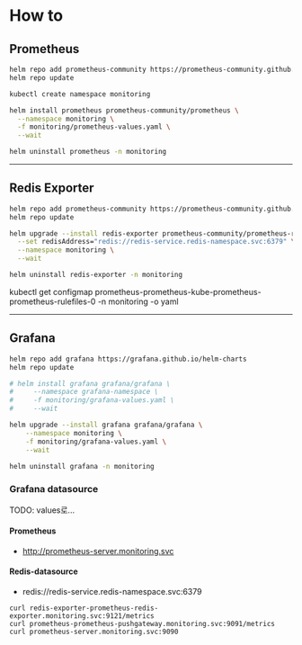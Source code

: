 # How to

## Prometheus
```sh
helm repo add prometheus-community https://prometheus-community.github.io/helm-charts
helm repo update

kubectl create namespace monitoring

helm install prometheus prometheus-community/prometheus \
  --namespace monitoring \
  -f monitoring/prometheus-values.yaml \
  --wait

helm uninstall prometheus -n monitoring
```

---
## Redis Exporter
```sh
helm repo add prometheus-community https://prometheus-community.github.io/helm-charts
helm repo update

helm upgrade --install redis-exporter prometheus-community/prometheus-redis-exporter \
  --set redisAddress="redis://redis-service.redis-namespace.svc:6379" \
  --namespace monitoring \
  --wait

helm uninstall redis-exporter -n monitoring
```

kubectl get configmap prometheus-prometheus-kube-prometheus-prometheus-rulefiles-0 -n monitoring -o yaml

---
## Grafana
```sh
helm repo add grafana https://grafana.github.io/helm-charts
helm repo update

# helm install grafana grafana/grafana \
#     --namespace grafana-namespace \
#     -f monitoring/grafana-values.yaml \
#     --wait

helm upgrade --install grafana grafana/grafana \
    --namespace monitoring \
    -f monitoring/grafana-values.yaml \
    --wait

helm uninstall grafana -n monitoring
```

### Grafana datasource
TODO: values로...

#### Prometheus
* http://prometheus-server.monitoring.svc

#### Redis-datasource
* redis://redis-service.redis-namespace.svc:6379

```
curl redis-exporter-prometheus-redis-exporter.monitoring.svc:9121/metrics
curl prometheus-prometheus-pushgateway.monitoring.svc:9091/metrics
curl prometheus-server.monitoring.svc:9090
```